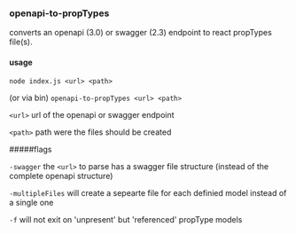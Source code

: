 ### openapi-to-propTypes

converts an openapi (3.0) or swagger (2.3) endpoint to react propTypes file(s).

#### usage

`node index.js <url> <path>`

(or via bin)
`openapi-to-propTypes <url> <path>`

`<url>` url of the openapi or swagger endpoint

`<path>` path were the files should be created

#####flags

`-swagger` the `<url>` to parse has a swagger file structure
(instead of the complete openapi structure)

`-multipleFiles` will create a sepearte file for each definied model instead of a single one

`-f` will not exit on 'unpresent' but 'referenced' propType models
